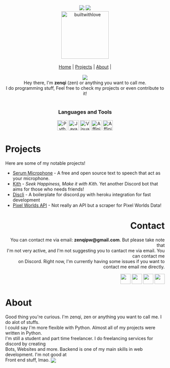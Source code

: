 <div align="center">
    <img src="https://github.com/znqi/znqi/raw/main/images/wave%20(1).svg" >
    <img src="https://raw.githubusercontent.com/znqi/znqi/main/images/logo.png" />
    <br>
    <a href="https://github.com/znqi"><img src="https://forthebadge.com/images/badges/built-with-love.svg" width="150" alt="builtwithlove" /></a>
</div>
<br>
<div align="center">
    <a href="https://github.com/znqi">Home</a> |
    <a href="#projects">Projects</a> |
    <a href="#about">About</a> |
</div>
<br>

<div align="center">
<!--     <img align="center" src="https://raw.githubusercontent.com/znqi/znqi/main/images/Hello.gif"> -->
    <img src="https://raw.githubusercontent.com/znqi/znqi/main/images/logo_test.gif">
    <br>
    Hey there, I'm <strong>zenqi</strong> (zen) or anything you want to call me.<br>I do programming stuff, Feel free to check my projects or even contribute to it!
</div>
<br>

<div align="center">
    <h3>Languages and Tools</h3>
    <a href="https://python.org"><img src="https://github.com/znqi/znqi/raw/main/images/python-logo.png" width="32" alt="Python"></a>
    <a href="https://www.javascript.com/"><img src="https://github.com/znqi/znqi/raw/main/images/js.png" width="32" alt="Javascript"></a>
    <a href="https://code.visualstudio.com/"><img src="https://cdn.worldvectorlogo.com/logos/visual-studio-code.svg" width="32" alt="Visual Studio Code"></a>
    <a href="https://affinity.serif.com/en-gb/"><img src="https://github.com/znqi/znqi/raw/main/images/affinitydesigner.png" width="32" alt="Affinity Designer"></a>
    <a href="https://affinity.serif.com/en-gb/"><img src="https://github.com/znqi/znqi/raw/main/images/affinityphoto.png" width="32" alt="Affinity Photo"></a>
</div>

# Projects

Here are some of my notable projects!
- [Serum Microphone](https://serummicrophone.ml) - A free and open source text to speech that act as your microphone.
- [Kith](https://kith.ml) - *Seek Happiness, Make it with Kith*. Yet another Discord bot that aims for those who needs friends!
- [Discli](https://github.com/znqi/discli) - A boilerplate for discord.py with heroku integration for fast development
- [Pixel Worlds API](https://github.com/znqi/pixelworldsapi) - Not really an API but a scraper for Pixel Worlds Data!

<div id="about" align="right">
    <h1>Contact</h1>
    <p>You can contact me via email: <strong>zenqipw@gmail.com</strong>. But please take note that <br>
        I'm not very active, and I'm not suggesting you to cantact me via email. You can contact me<br>
        on Discord. Right now, I'm currently having some issues if you want to contact me email me directly.
    </p>
    <a href="https://github.com/znqi" tooltip="GitHub"><img src="https://github.com/znqi/znqi/raw/main/images/githubb.png" width="32"></a>
    <a href="https://twitter.com/serumstudio" tooltip="Twitter"><img src="https://github.com/znqi/znqi/raw/main/images/twitter.gif" width="32"></a>
    <a href="https://www.youtube.com/channel/UC6te9dtFi2HpEExH6QRwSoA" tooltip="Youtube"><img src="https://github.com/znqi/znqi/raw/main/images/yt.png" width="32"></a>
    <a href="https://discord.gg/e4ygDyK6rg" tooltip="Discord"><img src="https://github.com/znqi/znqi/raw/main/images/dc.png" width="32"></a>
    
</div>

# About

Good thing you're curious. I'm zenqi, zen or anything you want to call me. I do alot of stuffs.<br>
I could say I'm more flexible with Python. Almost all of my projects were written in Python. <br>
I'm still a student and part time freelancer. I do freelancing services for discord by creating<br>
Bots, Websites and more. Backend is one of my main skills in web development. I'm not good at<br>
Front end stuff, lmao. 
<img align="center" src="https://github.com/znqi/znqi/raw/main/images/wave.svg">
